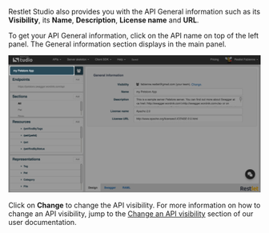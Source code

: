 Restlet Studio also provides you with the API General information such as its **Visibility**, its **Name**, **Description**, **License name** and **URL**.

To get your API General information, click on the API name on top of the left panel. The General information section displays in the main panel.

![General information](images/general-information.jpg "General information")

Click on **Change** to change the API visibility. For more information on how to change an API visibility, jump to the [Change an API visibility](/technical-resources/restlet-studio/guide/share/change-api-visibility "Change an API visibility") section of our user documentation.

